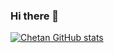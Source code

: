 ### Hi there 👋
[![Chetan GitHub stats](https://github-readme-stats.vercel.app/api?username=Chetan3520)](https://github.com/anuraghazra/github-readme-stats)
